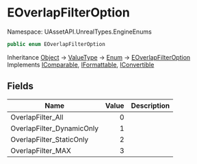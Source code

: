 # EOverlapFilterOption

Namespace: UAssetAPI.UnrealTypes.EngineEnums

```csharp
public enum EOverlapFilterOption
```

Inheritance [Object](https://docs.microsoft.com/en-us/dotnet/api/system.object) → [ValueType](https://docs.microsoft.com/en-us/dotnet/api/system.valuetype) → [Enum](https://docs.microsoft.com/en-us/dotnet/api/system.enum) → [EOverlapFilterOption](./uassetapi.unrealtypes.engineenums.eoverlapfilteroption.md)<br>
Implements [IComparable](https://docs.microsoft.com/en-us/dotnet/api/system.icomparable), [IFormattable](https://docs.microsoft.com/en-us/dotnet/api/system.iformattable), [IConvertible](https://docs.microsoft.com/en-us/dotnet/api/system.iconvertible)

## Fields

| Name | Value | Description |
| --- | --: | --- |
| OverlapFilter_All | 0 |  |
| OverlapFilter_DynamicOnly | 1 |  |
| OverlapFilter_StaticOnly | 2 |  |
| OverlapFilter_MAX | 3 |  |

